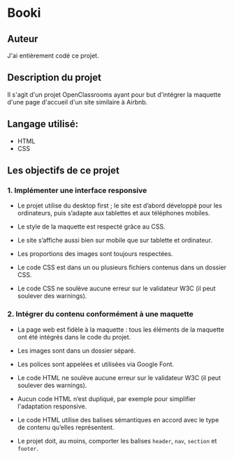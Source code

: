 # Booki

## Auteur
J'ai entièrement codé ce projet.

## Description du projet
Il s'agit d'un projet OpenClassrooms ayant pour but d'intégrer la maquette d'une page d'accueil d'un site similaire à Airbnb.

## Langage utilisé:
- HTML
- CSS

## Les objectifs de ce projet

### 1. Implémenter une interface responsive

- Le projet utilise du desktop first ; le site est d’abord développé pour les ordinateurs, puis s’adapte aux tablettes et aux téléphones mobiles.

- Le style de la maquette est respecté grâce au CSS.

- Le site s’affiche aussi bien sur mobile que sur tablette et ordinateur.

- Les proportions des images sont toujours respectées.

- Le code CSS est dans un ou plusieurs fichiers contenus dans un dossier CSS.

- Le code CSS ne soulève aucune erreur sur le validateur W3C (il peut soulever des warnings).

### 2. Intégrer du contenu conformément à une maquette

- La page web est fidèle à la maquette : tous les éléments de la maquette ont été intégrés dans le code du projet.

- Les images sont dans un dossier séparé.

- Les polices sont appelées et utilisées via Google Font.

- Le code HTML ne soulève aucune erreur sur le validateur W3C (il peut soulever des warnings).

- Aucun code HTML n’est dupliqué, par exemple pour simplifier l'adaptation responsive.

- Le code HTML utilise des balises sémantiques en accord avec le type de contenu qu’elles représentent.

- Le projet doit, au moins, comporter les balises `header`, `nav`, `section` et `footer`.